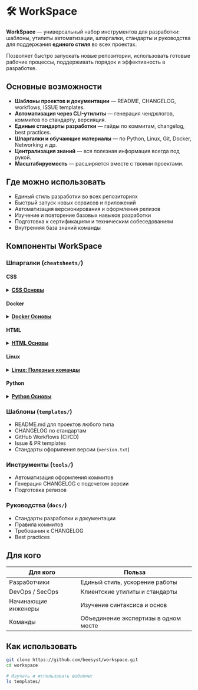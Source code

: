# 🛠 WorkSpace

**WorkSpace** — универсальный набор инструментов для разработки:
шаблоны, утилиты автоматизации, шпаргалки, стандарты и руководства для поддержания **единого стиля** во всех проектах.

Позволяет быстро запускать новые репозитории, использовать готовые рабочие процессы, поддерживать порядок и эффективность в разработке.

## Основные возможности

* **Шаблоны проектов и документации** — README, CHANGELOG, workflows, ISSUE templates.
* **Автоматизация через CLI-утилиты** — генерация ченджлогов, коммитов по стандарту, версияция.
* **Единые стандарты разработки** — гайды по коммитам, changelog, best practices.
* **Шпаргалки и обучающие материалы** — по Python, Linux, Git, Docker, Networking и др.
* **Централизация знаний** — вся полезная информация всегда под рукой.
* **Масштабируемость** — расширяется вместе с твоими проектами.

## Где можно использовать

* Единый стиль разработки во всех репозиториях
* Быстрый запуск новых сервисов и приложений
* Автоматизация версионирования и оформления релизов
* Изучение и повторение базовых навыков разработки
* Подготовка к сертификациям и техническим собеседованиям
* Внутренняя база знаний команды

## Компоненты WorkSpace

### Шпаргалки (`cheatsheets/`)

#### CSS

<details>
  <summary><strong><a href="https://github.com/beesyst/workspace/blob/main/cheatsheets/css/css-basics.md">CSS Основы</a></strong></summary>
  <ul>
    <li><a href="https://github.com/beesyst/workspace/blob/main/cheatsheets/css/css-basics.md#%D0%9F%D0%BE%D0%B4%D0%BA%D0%BB%D1%8E%D1%87%D0%B5%D0%BD%D0%B8%D0%B5-%D1%81%D1%82%D0%B8%D0%BB%D0%B5%D0%B9">Подключение стилей</a></li>
    <li><a href="https://github.com/beesyst/workspace/blob/main/cheatsheets/css/css-basics.md#%D0%A1%D0%B5%D0%BB%D0%B5%D0%BA%D1%82%D0%BE%D1%80%D1%8B">Селекторы</a></li>
    <li><a href="https://github.com/beesyst/workspace/blob/main/cheatsheets/css/css-basics.md#%D0%A6%D0%B2%D0%B5%D1%82-%D0%B8-%D1%84%D0%BE%D0%BD">Цвет и фон</a></li>
    <li>
      <a href="https://github.com/beesyst/workspace/blob/main/cheatsheets/css/css-basics.md#%D0%A8%D1%80%D0%B8%D1%84%D1%82%D1%8B">Шрифты</a>
      <ul>
        <li><a href="https://github.com/beesyst/workspace/blob/main/cheatsheets/css/css-basics.md#%D0%9C%D0%BE%D0%B4%D0%B5%D0%BB%D1%8C-%D0%B1%D0%BB%D0%BE%D0%BA%D0%B0">Модель блока</a></li>
      </ul>
    </li>
    <li><a href="https://github.com/beesyst/workspace/blob/main/cheatsheets/css/css-basics.md#%D0%A0%D0%B0%D0%B7%D0%BC%D0%B5%D1%80%D1%8B">Размеры</a></li>
    <li><a href="https://github.com/beesyst/workspace/blob/main/cheatsheets/css/css-basics.md#%D0%93%D1%80%D0%B0%D0%BD%D0%B8%D1%86%D1%8B-%D0%B8-%D1%80%D0%B0%D0%BC%D0%BA%D0%B8">Границы и рамки</a></li>
    <li>
      <a href="https://github.com/beesyst/workspace/blob/main/cheatsheets/css/css-basics.md#%D0%9E%D1%82%D1%81%D1%82%D1%83%D0%BF%D1%8B-%D0%B8-%D0%BF%D0%BE%D0%BB%D1%8F">Отступы и поля</a>
      <ul>
        <li><a href="https://github.com/beesyst/workspace/blob/main/cheatsheets/css/css-basics.md#%D0%9F%D0%BE%D0%BB%D1%8F-%D1%81%D0%BD%D0%B0%D1%80%D1%83%D0%B6%D0%B8">Поля снаружи</a></li>
        <li><a href="https://github.com/beesyst/workspace/blob/main/cheatsheets/css/css-basics.md#%D0%9E%D1%82%D1%81%D1%82%D1%83%D0%BF%D1%8B-%D0%B2%D0%BD%D1%83%D1%82%D1%80%D0%B8">Отступы внутри</a></li>
        <li><a href="https://github.com/beesyst/workspace/blob/main/cheatsheets/css/css-basics.md#%D0%A7%D1%82%D0%BE%D0%B1%D1%8B-%D1%83%D1%87%D0%B8%D1%82%D1%8B%D0%B2%D0%B0%D1%82%D1%8C-%D0%BE%D1%82%D1%81%D1%82%D1%83%D0%BF%D1%8B-%D0%B2-%D1%88%D0%B8%D1%80%D0%B8%D0%BD%D0%B5">Чтобы учитывать отступы в ширине</a></li>
      </ul>
    </li>
    <li>
      <a href="https://github.com/beesyst/workspace/blob/main/cheatsheets/css/css-basics.md#%D0%A1%D0%B5%D1%82%D0%BA%D0%B0-flexbox">Сетка (flexbox)</a>
      <ul>
        <li><a href="https://github.com/beesyst/workspace/blob/main/cheatsheets/css/css-basics.md#css">CSS</a></li>
        <li><a href="https://github.com/beesyst/workspace/blob/main/cheatsheets/css/css-basics.md#html">HTML</a></li>
      </ul>
    </li>
    <li><a href="https://github.com/beesyst/workspace/blob/main/cheatsheets/css/css-basics.md#%D0%9F%D1%80%D0%B8%D0%BC%D0%B5%D1%80-%D0%BA%D0%BD%D0%BE%D0%BF%D0%BA%D0%B8">Пример кнопки</a></li>
    <li><a href="https://github.com/beesyst/workspace/blob/main/cheatsheets/css/css-basics.md#%D0%9F%D1%80%D0%B8%D0%BC%D0%B5%D1%80-%D1%84%D0%BE%D1%80%D0%BC%D1%8B">Пример формы</a></li>
  </ul>
</details>

#### Docker

<details>
  <summary><strong><a href="https://github.com/beesyst/workspace/blob/main/cheatsheets/docker/docker-basics.md">Docker Основы</a></strong></summary>
  <ul>
    <li><a href="https://github.com/beesyst/workspace/blob/main/cheatsheets/docker/docker-basics.md#%D0%A3%D1%81%D1%82%D0%B0%D0%BD%D0%BE%D0%B2%D0%BA%D0%B0-%D0%B8-%D0%B4%D0%BE%D0%BA%D1%83%D0%BC%D0%B5%D0%BD%D1%82%D1%8B">Установка и документы</a></li>
    <li>
      <a href="https://github.com/beesyst/workspace/blob/main/cheatsheets/docker/docker-basics.md#%D0%9E%D0%B1%D1%80%D0%B0%D0%B7%D1%8B-images">Образы (Images)</a>
      <ul>
        <li><a href="https://github.com/beesyst/workspace/blob/main/cheatsheets/docker/docker-basics.md#%D0%A1%D0%BE%D0%B1%D1%80%D0%B0%D1%82%D1%8C-%D0%BE%D0%B1%D1%80%D0%B0%D0%B7-%D0%B8%D0%B7-dockerfile">Собрать образ из Dockerfile</a></li>
        <li><a href="https://github.com/beesyst/workspace/blob/main/cheatsheets/docker/docker-basics.md#%D0%A1%D0%B1%D0%BE%D1%80%D0%BA%D0%B0-%D0%B1%D0%B5%D0%B7-%D0%B8%D1%81%D0%BF%D0%BE%D0%BB%D1%8C%D0%B7%D0%BE%D0%B2%D0%B0%D0%BD%D0%B8%D1%8F-%D0%BA%D1%8D%D1%88%D0%B0">Сборка без использования кэша</a></li>
        <li><a href="https://github.com/beesyst/workspace/blob/main/cheatsheets/docker/docker-basics.md#%D0%A1%D0%BF%D0%B8%D1%81%D0%BE%D0%BA-%D0%BB%D0%BE%D0%BA%D0%B0%D0%BB%D1%8C%D0%BD%D1%8B%D1%85-%D0%BE%D0%B1%D1%80%D0%B0%D0%B7%D0%BE%D0%B2">Список локальных образов</a></li>
        <li><a href="https://github.com/beesyst/workspace/blob/main/cheatsheets/docker/docker-basics.md#%D0%A3%D0%B4%D0%B0%D0%BB%D0%B8%D1%82%D1%8C-%D0%BE%D0%B1%D1%80%D0%B0%D0%B7">Удалить образ</a></li>
        <li><a href="https://github.com/beesyst/workspace/blob/main/cheatsheets/docker/docker-basics.md#%D0%A3%D0%B4%D0%B0%D0%BB%D0%B8%D1%82%D1%8C-%D0%B2%D1%81%D0%B5-%D0%BD%D0%B5%D0%B8%D1%81%D0%BF%D0%BE%D0%BB%D1%8C%D0%B7%D1%83%D0%B5%D0%BC%D1%8B%D0%B5-%D0%BE%D0%B1%D1%80%D0%B0%D0%B7%D1%8B">Удалить все неиспользуемые образы</a></li>
      </ul>
    </li>
    <li>
      <a href="https://github.com/beesyst/workspace/blob/main/cheatsheets/docker/docker-basics.md#docker-hub">Docker Hub</a>
      <ul>
        <li><a href="https://github.com/beesyst/workspace/blob/main/cheatsheets/docker/docker-basics.md#%D0%92%D0%BE%D0%B9%D1%82%D0%B8-%D0%B2-docker-hub">Войти в Docker Hub</a></li>
        <li><a href="https://github.com/beesyst/workspace/blob/main/cheatsheets/docker/docker-basics.md#%D0%9E%D0%BF%D1%83%D0%B1%D0%BB%D0%B8%D0%BA%D0%BE%D0%B2%D0%B0%D1%82%D1%8C-%D0%BE%D0%B1%D1%80%D0%B0%D0%B7">Опубликовать образ</a></li>
        <li><a href="https://github.com/beesyst/workspace/blob/main/cheatsheets/docker/docker-basics.md#%D0%9F%D0%BE%D0%B8%D1%81%D0%BA-%D0%BE%D0%B1%D1%80%D0%B0%D0%B7%D0%B0-%D0%BD%D0%B0-hub">Поиск образа на Hub</a></li>
        <li><a href="https://github.com/beesyst/workspace/blob/main/cheatsheets/docker/docker-basics.md#%D0%A1%D0%BA%D0%B0%D1%87%D0%B0%D1%82%D1%8C-pull-%D0%BE%D0%B1%D1%80%D0%B0%D0%B7">Скачать (pull) образ</a></li>
      </ul>
    </li>
    <li>
      <a href="https://github.com/beesyst/workspace/blob/main/cheatsheets/docker/docker-basics.md#%D0%9E%D0%B1%D1%89%D0%B8%D0%B5-%D0%BA%D0%BE%D0%BC%D0%B0%D0%BD%D0%B4%D1%8B">Общие команды</a>
      <ul>
        <li><a href="https://github.com/beesyst/workspace/blob/main/cheatsheets/docker/docker-basics.md#%D0%97%D0%B0%D0%BF%D1%83%D1%81%D1%82%D0%B8%D1%82%D1%8C-%D0%B4%D0%B5%D0%BC%D0%BE%D0%BD-docker-linux">Запустить демон Docker (Linux)</a></li>
        <li><a href="https://github.com/beesyst/workspace/blob/main/cheatsheets/docker/docker-basics.md#%D0%A1%D0%BF%D1%80%D0%B0%D0%B2%D0%BA%D0%B0-%D0%BF%D0%BE-docker">Справка по Docker</a></li>
        <li><a href="https://github.com/beesyst/workspace/blob/main/cheatsheets/docker/docker-basics.md#%D0%A1%D0%B8%D1%81%D1%82%D0%B5%D0%BC%D0%BD%D0%B0%D1%8F-%D0%B8%D0%BD%D1%84%D0%BE%D1%80%D0%BC%D0%B0%D1%86%D0%B8%D1%8F">Системная информация</a></li>
      </ul>
    </li>
    <li>
      <a href="https://github.com/beesyst/workspace/blob/main/cheatsheets/docker/docker-basics.md#%D0%9A%D0%BE%D0%BD%D1%82%D0%B5%D0%B9%D0%BD%D0%B5%D1%80%D1%8B">Контейнеры</a>
      <ul>
        <li><a href="https://github.com/beesyst/workspace/blob/main/cheatsheets/docker/docker-basics.md#%D0%A1%D0%BE%D0%B7%D0%B4%D0%B0%D1%82%D1%8C-%D0%B8-%D0%B7%D0%B0%D0%BF%D1%83%D1%81%D1%82%D0%B8%D1%82%D1%8C-%D0%BA%D0%BE%D0%BD%D1%82%D0%B5%D0%B9%D0%BD%D0%B5%D1%80-%D0%B8%D0%B7-%D0%BE%D0%B1%D1%80%D0%B0%D0%B7%D0%B0-%D1%81-%D1%81%D0%BE%D0%B1%D1%81%D1%82%D0%B2%D0%B5%D0%BD%D0%BD%D1%8B%D0%BC-%D0%B8%D0%BC%D0%B5%D0%BD%D0%B5%D0%BC">Создать и запустить контейнер из образа с собственным именем</a></li>
        <li><a href="https://github.com/beesyst/workspace/blob/main/cheatsheets/docker/docker-basics.md#%D0%9F%D1%80%D0%BE%D0%B1%D1%80%D0%BE%D1%81%D0%B8%D1%82%D1%8C-%D0%BF%D0%BE%D1%80%D1%82%D1%8B-%D0%BA%D0%BE%D0%BD%D1%82%D0%B5%D0%B9%D0%BD%D0%B5%D1%80%D0%B0-%D0%BD%D0%B0-%D1%85%D0%BE%D1%81%D1%82">Пробросить порты контейнера на хост</a></li>
        <li><a href="https://github.com/beesyst/workspace/blob/main/cheatsheets/docker/docker-basics.md#%D0%97%D0%B0%D0%BF%D1%83%D1%81%D0%BA-%D0%B2-%D1%84%D0%BE%D0%BD%D0%B5-detached">Запуск в фоне (detached)</a></li>
        <li><a href="https://github.com/beesyst/workspace/blob/main/cheatsheets/docker/docker-basics.md#%D0%A1%D1%82%D0%B0%D1%80%D1%82%D1%81%D1%82%D0%BE%D0%BF-%D1%81%D1%83%D1%89%D0%B5%D1%81%D1%82%D0%B2%D1%83%D1%8E%D1%89%D0%B5%D0%B3%D0%BE-%D0%BA%D0%BE%D0%BD%D1%82%D0%B5%D0%B9%D0%BD%D0%B5%D1%80%D0%B0">Старт/стоп существующего контейнера</a></li>
        <li><a href="https://github.com/beesyst/workspace/blob/main/cheatsheets/docker/docker-basics.md#%D0%A3%D0%B4%D0%B0%D0%BB%D0%B8%D1%82%D1%8C-%D0%BE%D1%81%D1%82%D0%B0%D0%BD%D0%BE%D0%B2%D0%BB%D0%B5%D0%BD%D0%BD%D1%8B%D0%B9-%D0%BA%D0%BE%D0%BD%D1%82%D0%B5%D0%B9%D0%BD%D0%B5%D1%80">Удалить остановленный контейнер</a></li>
        <li><a href="https://github.com/beesyst/workspace/blob/main/cheatsheets/docker/docker-basics.md#%D0%9E%D1%82%D0%BA%D1%80%D1%8B%D1%82%D1%8C-shell-%D0%B2%D0%BD%D1%83%D1%82%D1%80%D0%B8-%D1%80%D0%B0%D0%B1%D0%BE%D1%82%D0%B0%D1%8E%D1%89%D0%B5%D0%B3%D0%BE-%D0%BA%D0%BE%D0%BD%D1%82%D0%B5%D0%B9%D0%BD%D0%B5%D1%80%D0%B0">Открыть shell внутри работающего контейнера</a></li>
        <li><a href="https://github.com/beesyst/workspace/blob/main/cheatsheets/docker/docker-basics.md#%D0%9B%D0%BE%D0%B3%D0%B8-%D0%BA%D0%BE%D0%BD%D1%82%D0%B5%D0%B9%D0%BD%D0%B5%D1%80%D0%B0-%D1%81-%E2%80%9C%D0%BF%D0%BE%D0%B4%D0%BF%D0%B8%D1%81%D0%BA%D0%BE%D0%B9%E2%80%9D">Логи контейнера (с “подпиской”)</a></li>
        <li><a href="https://github.com/beesyst/workspace/blob/main/cheatsheets/docker/docker-basics.md#%D0%98%D0%BD%D1%84%D0%BE%D1%80%D0%BC%D0%B0%D1%86%D0%B8%D1%8F-%D0%BE-%D0%BA%D0%BE%D0%BD%D1%82%D0%B5%D0%B9%D0%BD%D0%B5%D1%80%D0%B5">Информация о контейнере</a></li>
        <li><a href="https://github.com/beesyst/workspace/blob/main/cheatsheets/docker/docker-basics.md#%D0%A1%D0%BF%D0%B8%D1%81%D0%BE%D0%BA-%D0%B7%D0%B0%D0%BF%D1%83%D1%89%D0%B5%D0%BD%D0%BD%D1%8B%D1%85-%D0%BA%D0%BE%D0%BD%D1%82%D0%B5%D0%B9%D0%BD%D0%B5%D1%80%D0%BE%D0%B2">Список запущенных контейнеров</a></li>
        <li><a href="https://github.com/beesyst/workspace/blob/main/cheatsheets/docker/docker-basics.md#%D0%A1%D0%BF%D0%B8%D1%81%D0%BE%D0%BA-%D0%B2%D1%81%D0%B5%D1%85-%D0%BA%D0%BE%D0%BD%D1%82%D0%B5%D0%B9%D0%BD%D0%B5%D1%80%D0%BE%D0%B2-%D0%B2%D0%BA%D0%BB%D1%8E%D1%87%D0%B0%D1%8F-%D0%BE%D1%81%D1%82%D0%B0%D0%BD%D0%BE%D0%B2%D0%BB%D0%B5%D0%BD%D0%BD%D1%8B%D0%B5">Список всех контейнеров (включая остановленные)</a></li>
        <li><a href="https://github.com/beesyst/workspace/blob/main/cheatsheets/docker/docker-basics.md#%D0%A1%D1%82%D0%B0%D1%82%D0%B8%D1%81%D1%82%D0%B8%D0%BA%D0%B0-%D0%B8%D1%81%D0%BF%D0%BE%D0%BB%D1%8C%D0%B7%D0%BE%D0%B2%D0%B0%D0%BD%D0%B8%D1%8F-%D1%80%D0%B5%D1%81%D1%83%D1%80%D1%81%D0%BE%D0%B2">Статистика использования ресурсов</a></li>
      </ul>
    </li>
  </ul>
</details>

#### HTML
<details>
  <summary><strong><a href="https://github.com/beesyst/workspace/blob/main/cheatsheets/html/html-basics.md">HTML Основы</a></strong></summary>
  <ul>
    <li><a href="https://github.com/beesyst/workspace/blob/main/cheatsheets/html/html-basics.md#%D0%9C%D0%B8%D0%BD%D0%B8%D0%BC%D0%B0%D0%BB%D1%8C%D0%BD%D1%8B%D0%B9-%D0%B4%D0%BE%D0%BA%D1%83%D0%BC%D0%B5%D0%BD%D1%82">Минимальный документ</a></li>
    <li><a href="https://github.com/beesyst/workspace/blob/main/cheatsheets/html/html-basics.md#%D0%97%D0%B0%D0%B3%D0%BE%D0%BB%D0%BE%D0%B2%D0%BA%D0%B8">Заголовки</a></li>
    <li><a href="https://github.com/beesyst/workspace/blob/main/cheatsheets/html/html-basics.md#%D0%9F%D0%B0%D1%80%D0%B0%D0%B3%D1%80%D0%B0%D1%84%D1%8B">Параграфы</a></li>
    <li><a href="https://github.com/beesyst/workspace/blob/main/cheatsheets/html/html-basics.md#%D0%A4%D0%BE%D1%80%D0%BC%D0%B0%D1%82%D0%B8%D1%80%D0%BE%D0%B2%D0%B0%D0%BD%D0%B8%D0%B5">Форматирование</a></li>
    <li><a href="https://github.com/beesyst/workspace/blob/main/cheatsheets/html/html-basics.md#%D0%A1%D0%BF%D0%B8%D1%81%D0%BA%D0%B8">Списки</a></li>
    <li>
      <a href="https://github.com/beesyst/workspace/blob/main/cheatsheets/html/html-basics.md#%D0%A1%D1%81%D1%8B%D0%BB%D0%BA%D0%B8">Ссылки</a>
      <ul>
        <li><a href="https://github.com/beesyst/workspace/blob/main/cheatsheets/html/html-basics.md#%D0%92%D0%BD%D1%83%D1%82%D1%80%D0%B5%D0%BD%D0%BD%D1%8F%D1%8F">Внутренняя</a></li>
        <li><a href="https://github.com/beesyst/workspace/blob/main/cheatsheets/html/html-basics.md#%D0%92%D0%BD%D0%B5%D1%88%D0%BD%D1%8F%D1%8F">Внешняя</a></li>
        <li><a href="https://github.com/beesyst/workspace/blob/main/cheatsheets/html/html-basics.md#%D0%AF%D0%BA%D0%BE%D1%80%D0%BD%D0%B0%D1%8F">Якорная</a></li>
      </ul>
    </li>
    <li>
      <a href="https://github.com/beesyst/workspace/blob/main/cheatsheets/html/html-basics.md#%D0%A4%D0%BE%D1%80%D0%BC%D1%8B">Формы</a>
      <ul>
        <li><a href="https://github.com/beesyst/workspace/blob/main/cheatsheets/html/html-basics.md#%D0%9C%D0%B8%D0%BD%D0%B8%D0%BC%D0%B0%D0%BB%D1%8C%D0%BD%D0%B0%D1%8F-%D1%84%D0%BE%D1%80%D0%BC%D0%B0">Минимальная форма</a></li>
        <li><a href="https://github.com/beesyst/workspace/blob/main/cheatsheets/html/html-basics.md#%D0%9A%D1%83%D0%B4%D0%B0-%D0%BE%D1%82%D0%BF%D1%80%D0%B0%D0%B2%D0%BB%D1%8F%D1%82%D1%8C">Куда отправлять</a></li>
        <li><a href="https://github.com/beesyst/workspace/blob/main/cheatsheets/html/html-basics.md#%D0%9A%D0%B0%D0%BA-%D0%BE%D1%82%D0%BF%D1%80%D0%B0%D0%B2%D0%BB%D1%8F%D1%82%D1%8C">Как отправлять</a></li>
      </ul>
    </li>
    <li><a href="https://github.com/beesyst/workspace/blob/main/cheatsheets/html/html-basics.md#%D0%9F%D0%BE%D0%BB%D1%8F-%D0%B2%D0%B2%D0%BE%D0%B4%D0%B0-input">Поля ввода <code>input</code></a></li>
    <li><a href="https://github.com/beesyst/workspace/blob/main/cheatsheets/html/html-basics.md#%D0%A2%D0%B8%D0%BF%D1%8B-%D0%BF%D0%BE%D0%BB%D0%B5%D0%B9-input">Типы полей <code>input</code></a></li>
    <li><a href="https://github.com/beesyst/workspace/blob/main/cheatsheets/html/html-basics.md#%D0%A2%D0%B0%D0%B1%D0%BB%D0%B8%D1%86%D1%8B">Таблицы</a></li>
    <li><a href="https://github.com/beesyst/workspace/blob/main/cheatsheets/html/html-basics.md#%D0%A1%D0%B5%D0%BC%D0%B0%D0%BD%D1%82%D0%B8%D1%87%D0%B5%D1%81%D0%BA%D0%B0%D1%8F-%D1%80%D0%B0%D0%B7%D0%BC%D0%B5%D1%82%D0%BA%D0%B0">Семантическая разметка</a></li>
    <li>
      <a href="https://github.com/beesyst/workspace/blob/main/cheatsheets/html/html-basics.md#%D0%9A%D0%B0%D1%80%D1%82%D0%B8%D0%BD%D0%BA%D0%B8">Картинки</a>
      <ul>
        <li><a href="https://github.com/beesyst/workspace/blob/main/cheatsheets/html/html-basics.md#%D0%92%D0%BD%D1%83%D1%82%D1%80%D0%B5%D0%BD%D0%BD%D1%8F%D1%8F-1">Внутренняя</a></li>
        <li><a href="https://github.com/beesyst/workspace/blob/main/cheatsheets/html/html-basics.md#%D0%92%D0%BD%D0%B5%D1%88%D0%BD%D1%8F%D1%8F-1">Внешняя</a></li>
      </ul>
    </li>
    <li><a href="https://github.com/beesyst/workspace/blob/main/cheatsheets/html/html-basics.md#%D0%A0%D0%B0%D0%B7%D0%B4%D0%B5%D0%BB%D0%B8%D1%82%D0%B5%D0%BB%D0%B8">Разделители</a></li>
    <li><a href="https://github.com/beesyst/workspace/blob/main/cheatsheets/html/html-basics.md#%D0%A1%D0%BF%D0%B5%D1%86%D1%81%D0%B8%D0%BC%D0%B2%D0%BE%D0%BB%D1%8B">Спецсимволы</a></li>
  </ul>
</details>

#### Linux
<details>
  <summary><strong><a href="https://github.com/beesyst/workspace/blob/main/cheatsheets/linux/linux-commands.md">Linux: Полезные команды</a></strong></summary>
  <ul>
    <li><a href="https://github.com/beesyst/workspace/blob/main/cheatsheets/linux/linux-commands.md#%D0%9E%D1%81%D0%BD%D0%BE%D0%B2%D0%BD%D1%8B%D0%B5-%D0%BA%D0%BE%D0%BC%D0%B0%D0%BD%D0%B4%D1%8B">Основные команды</a></li>
    <li><a href="https://github.com/beesyst/workspace/blob/main/cheatsheets/linux/linux-commands.md#%D0%9F%D1%80%D0%BE%D1%86%D0%B5%D1%81%D1%81%D1%8B-%D0%B8-%D0%B4%D0%B8%D0%B0%D0%B3%D0%BD%D0%BE%D1%81%D1%82%D0%B8%D0%BA%D0%B0">Процессы и диагностика</a></li>
    <li><a href="https://github.com/beesyst/workspace/blob/main/cheatsheets/linux/linux-commands.md#%D0%A1%D0%B5%D1%82%D1%8C-%D0%B8-%D0%B1%D0%B5%D0%B7%D0%BE%D0%BF%D0%B0%D1%81%D0%BD%D0%BE%D1%81%D1%82%D1%8C">Сеть и безопасность</a></li>
    <li><a href="https://github.com/beesyst/workspace/blob/main/cheatsheets/linux/linux-commands.md#%D0%9A%D0%BE%D0%BD%D1%82%D0%B5%D0%B9%D0%BD%D0%B5%D1%80%D1%8B-docker--podman--kubernetes--cri">Контейнеры</a></li>
    <li><a href="https://github.com/beesyst/workspace/blob/main/cheatsheets/linux/linux-commands.md#%D0%A4%D0%B0%D0%B9%D0%BB%D1%8B-%D0%B8-%D0%BE%D0%BF%D0%B5%D1%80%D0%B0%D1%86%D0%B8%D0%B8">Файлы и операции</a></li>
    <li><a href="https://github.com/beesyst/workspace/blob/main/cheatsheets/linux/linux-commands.md#git-%D0%B8-%D1%80%D0%B0%D0%B7%D1%80%D0%B0%D0%B1%D0%BE%D1%82%D0%BA%D0%B0">Git и разработка</a></li>
    <li><a href="https://github.com/beesyst/workspace/blob/main/cheatsheets/linux/linux-commands.md#%D0%A7%D0%B0%D1%81%D1%82%D0%BE-%D0%B8%D1%81%D0%BF%D0%BE%D0%BB%D1%8C%D0%B7%D1%83%D0%B5%D0%BC%D1%8B%D0%B5-%D1%81%D1%86%D0%B5%D0%BD%D0%B0%D1%80%D0%B8%D0%B8">Часто используемые сценарии</a></li>
  </ul>
</details>

#### Python
<details>
  <summary><strong><a href="cheatsheets/python/python-basics.md">Python Основы</a></strong></summary>
<ul>
<li><a href="cheatsheets/python/python-basics.md#%D0%9F%D0%B5%D1%80%D0%B5%D0%BC%D0%B5%D0%BD%D0%BD%D1%8B%D0%B5-%D0%B8-%D1%82%D0%B8%D0%BF%D1%8B-%D0%B4%D0%B0%D0%BD%D0%BD%D1%8B%D1%85">Переменные и типы данных</a>
  <ul>
    <li><a href="cheatsheets/python/python-basics.md#%D0%9E%D1%81%D0%BD%D0%BE%D0%B2%D0%BD%D1%8B%D0%B5-%D1%82%D0%B8%D0%BF%D1%8B-%D0%B4%D0%B0%D0%BD%D0%BD%D1%8B%D1%85">Основные типы данных</a></li>
    <li><a href="cheatsheets/python/python-basics.md#%D0%9E%D0%BF%D0%B5%D1%80%D0%B0%D1%86%D0%B8%D0%B8-%D1%81-%D1%87%D0%B8%D1%81%D0%BB%D0%B0%D0%BC%D0%B8">Операции с числами</a></li>
    <li><a href="cheatsheets/python/python-basics.md#%D0%9F%D1%80%D0%B5%D0%BE%D0%B1%D1%80%D0%B0%D0%B7%D0%BE%D0%B2%D0%B0%D0%BD%D0%B8%D0%B5-%D1%82%D0%B8%D0%BF%D0%BE%D0%B2">Преобразование типов</a></li>
  </ul>
</li>
<li><a href="cheatsheets/python/python-basics.md#%D0%92%D1%8B%D0%B2%D0%BE%D0%B4">Вывод</a>
  <ul>
    <li><a href="cheatsheets/python/python-basics.md#%D0%9F%D1%80%D0%BE%D1%81%D1%82%D0%BE%D0%B9-%D0%B2%D1%8B%D0%B2%D0%BE%D0%B4">Простой вывод</a></li>
    <li><a href="cheatsheets/python/python-basics.md#%D0%92%D1%8B%D0%B2%D0%BE%D0%B4-%D0%BF%D0%B5%D1%80%D0%B5%D0%BC%D0%B5%D0%BD%D0%BD%D0%BE%D0%B9">Вывод переменной</a></li>
  </ul>
</li>
<li><a href="cheatsheets/python/python-basics.md#%D0%92%D0%B2%D0%BE%D0%B4">Ввод</a>
  <ul>
    <li><a href="cheatsheets/python/python-basics.md#%D0%9F%D0%BE%D0%B4%D1%81%D0%BA%D0%B0%D0%B7%D0%BA%D0%B0-%D0%B4%D0%BB%D1%8F-%D0%B2%D0%B2%D0%BE%D0%B4%D0%B0-%D1%81%D1%82%D1%80%D0%BE%D0%BA%D0%B8">Подсказка для ввода строки</a></li>
    <li><a href="cheatsheets/python/python-basics.md#%D0%9F%D1%80%D0%B5%D0%BE%D0%B1%D1%80%D0%B0%D0%B7%D0%BE%D0%B2%D0%B0%D0%BD%D0%B8%D0%B5-%D0%B2%D0%B2%D0%B5%D0%B4%D0%B5%D0%BD%D0%BD%D1%8B%D1%85-%D1%87%D0%B8%D1%81%D0%B5%D0%BB">Преобразование введенных чисел</a></li>
  </ul>
</li>
<li><a href="cheatsheets/python/python-basics.md#%D0%A1%D1%82%D1%80%D0%BE%D0%BA%D0%B8">Строки</a>
  <ul>
    <li><a href="cheatsheets/python/python-basics.md#%D0%9E%D0%BF%D0%B5%D1%80%D0%B0%D1%86%D0%B8%D0%B8-%D1%81%D0%BE-%D1%81%D1%82%D1%80%D0%BE%D0%BA%D0%B0%D0%BC%D0%B8">Операции со строками</a></li>
    <li><a href="cheatsheets/python/python-basics.md#%D0%A1%D1%80%D0%B5%D0%B7%D1%8B-%D0%B2-%D1%81%D1%82%D1%80%D0%BE%D0%BA%D0%B0%D1%85">Срезы в строках</a></li>
    <li><a href="cheatsheets/python/python-basics.md#%D0%9C%D0%B5%D1%82%D0%BE%D0%B4%D1%8B-%D1%81%D1%82%D1%80%D0%BE%D0%BA">Методы строк</a></li>
  </ul>
</li>
<li><a href="cheatsheets/python/python-basics.md#%D0%A3%D1%81%D0%BB%D0%BE%D0%B2%D0%B8%D1%8F">Условия</a>
  <ul>
    <li><a href="cheatsheets/python/python-basics.md#if-%D1%83%D1%81%D0%BB%D0%BE%D0%B2%D0%B8%D0%B5">If условие</a></li>
    <li><a href="cheatsheets/python/python-basics.md#if--elif--else">If / Elif / Else</a></li>
    <li><a href="cheatsheets/python/python-basics.md#%D0%9E%D0%BF%D0%B5%D1%80%D0%B0%D1%82%D0%BE%D1%80%D1%8B-%D1%81%D1%80%D0%B0%D0%B2%D0%BD%D0%B5%D0%BD%D0%B8%D1%8F">Операторы сравнения</a></li>
    <li><a href="cheatsheets/python/python-basics.md#%D0%A3%D1%81%D0%BB%D0%BE%D0%B2%D0%B8%D1%8F-%D1%81%D0%BE-%D1%81%D0%BF%D0%B8%D1%81%D0%BA%D0%B0%D0%BC%D0%B8">Условия со списками</a></li>
    <li><a href="cheatsheets/python/python-basics.md#%D0%9B%D0%BE%D0%B3%D0%B8%D1%87%D0%B5%D1%81%D0%BA%D0%B8%D0%B5-%D0%BE%D0%BF%D0%B5%D1%80%D0%B0%D1%82%D0%BE%D1%80%D1%8B">Логические операторы</a></li>
  </ul>
</li>
<li><a href="cheatsheets/python/python-basics.md#%D0%A1%D0%BF%D0%B8%D1%81%D0%BA%D0%B8">Списки</a>
  <ul>
    <li><a href="cheatsheets/python/python-basics.md#%D0%9E%D0%BF%D0%B5%D1%80%D0%B0%D1%86%D0%B8%D0%B8-%D0%BD%D0%B0%D0%B4-%D1%81%D0%BF%D0%B8%D1%81%D0%BA%D0%B0%D0%BC%D0%B8">Операции над списками</a></li>
    <li><a href="cheatsheets/python/python-basics.md#%D0%9F%D0%B5%D1%80%D0%B5%D0%BC%D0%B5%D0%BD%D0%BD%D1%8B%D0%B5-%D0%B8-%D0%BC%D0%BD%D0%BE%D0%B3%D0%BE%D1%83%D1%80%D0%BE%D0%B2%D0%BD%D0%B5%D0%B2%D1%8B%D0%B5-%D1%81%D0%BF%D0%B8%D1%81%D0%BA%D0%B8">Переменные и многоуровневые списки</a></li>
    <li><a href="cheatsheets/python/python-basics.md#%D0%A1%D1%80%D0%B5%D0%B7%D1%8B">Срезы</a></li>
    <li><a href="cheatsheets/python/python-basics.md#%D0%9C%D0%B5%D1%82%D0%BE%D0%B4%D1%8B-%D1%81%D0%BF%D0%B8%D1%81%D0%BA%D0%BE%D0%B2">Методы списков</a></li>
    <li><a href="cheatsheets/python/python-basics.md#%D0%9C%D0%B5%D1%82%D0%BE%D0%B4%D1%8B-%D0%BF%D0%BE%D0%B8%D1%81%D0%BA%D0%B0">Методы поиска</a></li>
    <li><a href="cheatsheets/python/python-basics.md#%D0%98%D0%B7%D0%BC%D0%B5%D0%BD%D0%B5%D0%BD%D0%B8%D0%B5-%D0%BF%D0%BE%D1%80%D1%8F%D0%B4%D0%BA%D0%B0">Изменение порядка</a></li>
    <li><a href="cheatsheets/python/python-basics.md#%D0%A3%D0%B4%D0%B0%D0%BB%D0%B5%D0%BD%D0%B8%D0%B5-%D1%8D%D0%BB%D0%B5%D0%BC%D0%B5%D0%BD%D1%82%D0%BE%D0%B2">Удаление элементов</a></li>
  </ul>
</li>
<li><a href="cheatsheets/python/python-basics.md#%D0%A6%D0%B8%D0%BA%D0%BB%D1%8B">Циклы</a>
  <ul>
    <li><a href="cheatsheets/python/python-basics.md#%D0%9F%D0%B5%D1%80%D0%B5%D0%B1%D0%BE%D1%80-%D1%81%D0%BF%D0%B8%D1%81%D0%BA%D0%B0">Перебор списка</a></li>
    <li><a href="cheatsheets/python/python-basics.md#%D0%94%D0%B8%D0%B0%D0%BF%D0%B0%D0%B7%D0%BE%D0%BD-range">Диапазон range()</a></li>
    <li><a href="cheatsheets/python/python-basics.md#%D0%A3%D0%BF%D1%80%D0%B0%D0%B2%D0%BB%D0%B5%D0%BD%D0%B8%D0%B5-%D1%86%D0%B8%D0%BA%D0%BB%D0%B0%D0%BC%D0%B8">Управление циклами</a></li>
  </ul>
</li>
<li><a href="cheatsheets/python/python-basics.md#%D0%A1%D0%BB%D0%BE%D0%B2%D0%B0%D1%80%D0%B8">Словари</a>
  <ul>
    <li><a href="cheatsheets/python/python-basics.md#%D0%9F%D1%80%D0%BE%D1%81%D1%82%D0%BE%D0%B9-%D1%81%D0%BB%D0%BE%D0%B2%D0%B0%D1%80%D1%8C">Простой словарь</a></li>
    <li><a href="cheatsheets/python/python-basics.md#%D0%9F%D0%BE%D0%BB%D1%83%D1%87%D0%B5%D0%BD%D0%B8%D0%B5-%D0%B7%D0%BD%D0%B0%D1%87%D0%B5%D0%BD%D0%B8%D1%8F">Получение значения</a></li>
    <li><a href="cheatsheets/python/python-basics.md#%D0%94%D0%BE%D0%B1%D0%B0%D0%B2%D0%BB%D0%B5%D0%BD%D0%B8%D0%B5-%D0%BD%D0%BE%D0%B2%D0%BE%D0%B9-%D0%BF%D0%B0%D1%80%D1%8B">Добавление новой пары</a></li>
    <li><a href="cheatsheets/python/python-basics.md#%D0%9C%D0%B5%D1%82%D0%BE%D0%B4%D1%8B-%D1%81%D0%BB%D0%BE%D0%B2%D0%B0%D1%80%D0%B5%D0%B9">Методы словарей</a></li>
    <li><a href="cheatsheets/python/python-basics.md#%D0%9E%D0%BF%D0%B5%D1%80%D0%B0%D1%86%D0%B8%D0%B8-%D0%BD%D0%B0%D0%B4-%D1%81%D0%BB%D0%BE%D0%B2%D0%B0%D1%80%D1%8F%D0%BC%D0%B8">Операции над словарями</a></li>
  </ul>
</li>
<li><a href="cheatsheets/python/python-basics.md#%D0%98%D1%82%D0%B5%D1%80%D0%B0%D1%86%D0%B8%D0%B8">Итерации</a>
  <ul>
    <li><a href="cheatsheets/python/python-basics.md#%D0%9F%D0%BE-%D0%BF%D0%B0%D1%80%D0%B0%D0%BC-%D0%BA%D0%BB%D1%8E%D1%87%D0%B7%D0%BD%D0%B0%D1%87%D0%B5%D0%BD%D0%B8%D0%B5">По парам ключ–значение</a></li>
    <li><a href="cheatsheets/python/python-basics.md#%D0%9F%D0%BE-%D0%B2%D1%81%D0%B5%D0%BC-%D0%BA%D0%BB%D1%8E%D1%87%D0%B0%D0%BC">По всем ключам</a></li>
    <li><a href="cheatsheets/python/python-basics.md#%D0%9F%D0%BE-%D0%B7%D0%BD%D0%B0%D1%87%D0%B5%D0%BD%D0%B8%D1%8F%D0%BC">По значениям</a></li>
  </ul>
</li>
</ul>
</details>

### Шаблоны (`templates/`)

* README.md для проектов любого типа
* CHANGELOG по стандартам
* GitHub Workflows (CI/CD)
* Issue & PR templates
* Стандарты оформления версии (`version.txt`)

### Инструменты (`tools/`)

* Автоматизация оформления коммитов
* Генерация CHANGELOG с подсчетом версии
* Подготовка релизов

### Руководства (`docs/`)

* Стандарты разработки и документации
* Правила коммитов
* Требования к CHANGELOG
* Best practices

## Для кого

| Для кого            | Польза                               |
| ------------------- | ------------------------------------ |
| Разработчики        | Единый стиль, ускорение работы       |
| DevOps / SecOps     | Клиентские утилиты и стандарты       |
| Начинающие инженеры | Изучение синтаксиса и основ          |
| Команды             | Объединение экспертизы в одном месте |

## Как использовать

```bash
git clone https://github.com/beesyst/workspace.git
cd workspace

# Изучать и использовать шаблоны:
ls templates/
```

